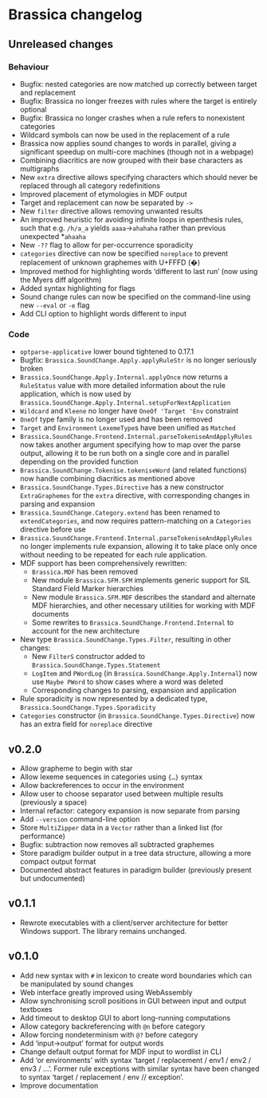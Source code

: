 # Brassica changelog

## Unreleased changes

### Behaviour

- Bugfix: nested categories are now matched up correctly between target and replacement
- Bugfix: Brassica no longer freezes with rules where the target is entirely optional
- Bugfix: Brassica no longer crashes when a rule refers to nonexistent categories
- Wildcard symbols can now be used in the replacement of a rule
- Brassica now applies sound changes to words in parallel, giving a significant speedup on multi-core machines (though not in a webpage)
- Combining diacritics are now grouped with their base characters as multigraphs
- New `extra` directive allows specifying characters which should never be replaced through all category redefinitions
- Improved placement of etymologies in MDF output
- Target and replacement can now be separated by `->`
- New `filter` directive allows removing unwanted results
- An improved heuristic for avoiding infinite loops in epenthesis rules,
    such that e.g. `/h/a_a` yields `aaaa`→`ahahaha` rather than previous unexpected *`ahaaha`
- New `-??` flag to allow for per-occurrence sporadicity
- `categories` directive can now be specified `noreplace`
    to prevent replacement of unknown graphemes with U+FFFD (�)
- Improved method for highlighting words ‘different to last run’
    (now using the Myers diff algorithm)
- Added syntax highlighting for flags
- Sound change rules can now be specified on the command-line using new `--eval` or `-e` flag
- Add CLI option to highlight words different to input

### Code

- `optparse-applicative` lower bound tightened to 0.17.1
- Bugfix: `Brassica.SoundChange.Apply.applyRuleStr` is no longer seriously broken
- `Brassica.SoundChange.Apply.Internal.applyOnce` now returns a `RuleStatus` value with more detailed information about the rule application, which is now used by `Brassica.SoundChange.Apply.Internal.setupForNextApplication`
- `Wildcard` and `Kleene` no longer have `OneOf 'Target 'Env` constraint
- `OneOf` type family is no longer used and has been removed
- `Target` and `Environment` `LexemeType`s have been unified as `Matched`
- `Brassica.SoundChange.Frontend.Internal.parseTokeniseAndApplyRules` now takes another argument specifying how to map over the parse output,
    allowing it to be run both on a single core and in parallel depending on the provided function
- `Brassica.SoundChange.Tokenise.tokeniseWord` (and related functions) now handle combining diacritics as mentioned above
- `Brassica.SoundChange.Types.Directive` has a new constructor `ExtraGraphemes` for the `extra` directive, with corresponding changes in parsing and expansion
- `Brassica.SoundChange.Category.extend` has been renamed to `extendCategories`, and now requires pattern-matching on a `Categories` directive before use
- `Brassica.SoundChange.Frontend.Internal.parseTokeniseAndApplyRules` no longer implements rule expansion,
   allowing it to take place only once without needing to be repeated for each rule application.
- MDF support has been comprehensively rewritten:
  - `Brassica.MDF` has been removed
  - New module `Brassica.SFM.SFM` implements generic support for SIL Standard Field Marker hierarchies
  - New module `Brassica.SFM.MDF` describes the standard and alternate MDF hierarchies,
    and other necessary utilities for working with MDF documents
  - Some rewrites to `Brassica.SoundChange.Frontend.Internal` to account for the new architecture
- New type `Brassica.SoundChange.Types.Filter`, resulting in other changes:
  - New `FilterS` constructor added to `Brassica.SoundChange.Types.Statement`
  - `LogItem` and `PWordLog` (in `Brassica.SoundChange.Apply.Internal`) now use `Maybe PWord`
    to show cases where a word was deleted
  - Corresponding changes to parsing, expansion and application
- Rule sporadicity is now represented by a dedicated type, `Brassica.SoundChange.Types.Sporadicity`
- `Categories` constructor (in `Brassica.SoundChange.Types.Directive`)
    now has an extra field for `noreplace` directive

## v0.2.0

- Allow grapheme to begin with star
- Allow lexeme sequences in categories using `{…}` syntax
- Allow backreferences to occur in the environment
- Allow user to choose separator used between multiple results (previously a space)
- Internal refactor: category expansion is now separate from parsing
- Add `--version` command-line option
- Store `MultiZipper` data in a `Vector` rather than a linked list (for performance)
- Bugfix: subtraction now removes all subtracted graphemes
- Store paradigm builder output in a tree data structure, allowing a more compact output format
- Documented abstract features in paradigm builder (previously present but undocumented)

## v0.1.1

- Rewrote executables with a client/server architecture for better Windows support.
  The library remains unchanged.

## v0.1.0

- Add new syntax with `#` in lexicon to create word boundaries which can be manipulated by sound changes
- Web interface greatly improved using WebAssembly
- Allow synchronising scroll positions in GUI between input and output textboxes
- Add timeout to desktop GUI to abort long-running computations
- Allow category backreferencing with `@n` before category
- Allow forcing nondeterminism with `@?` before category
- Add ‘input→output’ format for output words
- Change default output format for MDF input to wordlist in CLI
- Add ‘or environments’ with syntax ‘target / replacement / env1 / env2 / env3 / …’.
  Former rule exceptions with similar syntax have been changed to syntax ‘target / replacement / env // exception’.
- Improve documentation

